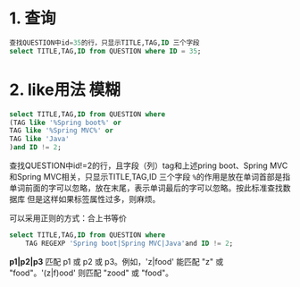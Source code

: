 # 1. 查询
```sql
查找QUESTION中id=35的行，只显示TITLE,TAG,ID 三个字段
select TITLE,TAG,ID from QUESTION where ID = 35;
```
# 2. like用法 模糊
```sql
select TITLE,TAG,ID from QUESTION where
(TAG like '%Spring boot%' or
TAG like '%Spring MVC%' or
TAG like 'Java'
)and ID != 2;
```
查找QUESTION中id!=2的行，且字段（列）tag和上述pring boot、Spring MVC和Spring MVC相关，只显示TITLE,TAG,ID 三个字段
`%`的作用是放在单词首部是指单词前面的字可以忽略，放在末尾，表示单词最后的字可以忽略。按此标准查找数据库
但是这样如果标签属性过多，则麻烦。

可以采用正则的方式：合上书等价
```sql
select TITLE,TAG,ID from QUESTION where
    TAG REGEXP 'Spring boot|Spring MVC|Java'and ID != 2;
```
**p1|p2|p3**	匹配 p1 或 p2 或 p3。例如，'z|food' 能匹配 "z" 或 "food"。'(z|f)ood' 则匹配 "zood" 或 "food"。